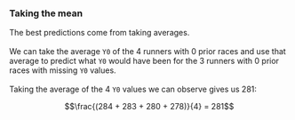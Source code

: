 ### Taking the mean
The best predictions come from taking averages. 
<br>
<br>
We can take the average `Y0` of the 4 runners with 0 prior races and use that average to predict what `Y0` would have been for the 3 runners with 0 prior races with missing `Y0` values. 
<br>
<br>
Taking the average of the 4 `Y0` values we can observe gives us 281: 

$$\frac{(284 + 283 + 280 + 278)}{4} = 281$$




